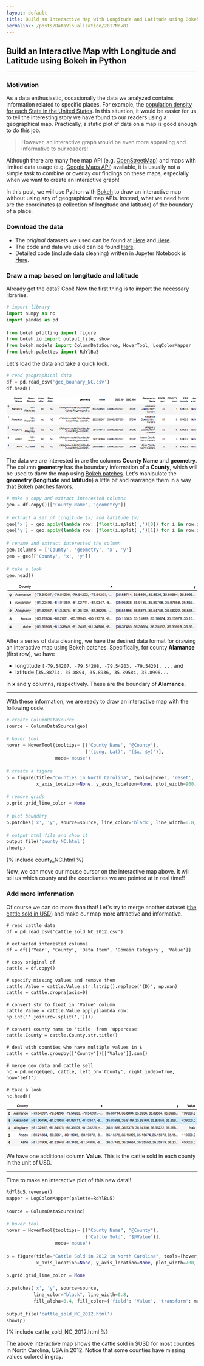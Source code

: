 ```yaml
---
layout: default
title: Build an Interactive Map with Longitude and Latitude using Bokeh in Python
permalink: /posts/DataVisualization/2017Nov01
---
```


## Build an Interactive Map with Longitude and Latitude using Bokeh in Python

---

### Motivation
As a data enthusiastic, occasionally the data we analyzed contains information related to specific places. For example, the [population density for each State in the United States](https://en.wikipedia.org/wiki/List_of_U.S._states_and_territories_by_population). In this situation, it would be easier for us to tell the interesting story we have found to our readers using a geographical map. Practically, a static plot of data on a map is good enough to do this job. 

> However, an interactive graph would be even more appealing and informative to our readers!

Although there are many free map API (e.g. [OpenStreetMap](https://www.openstreetmap.org)) and maps with limited data usage (e.g. [Google Maps API](https://developers.google.com/maps/)) available, it is usually not a simple task to combine or overlay our findings on these maps, especially when we want to create an interactive graph! 

In this post, we will use Python with [Bokeh](https://bokeh.pydata.org/en/latest/) to draw an interactive map without using any of geographical map APIs. Instead, what we need here are the coordinates (a collection of longitude and latitude) of the boundary of a place.

### Download the data
- The *original* datasets we used can be found at [Here](https://fusiontables.google.com/DataSource?docid=1Ewx86_38dldGMt-fSKjBELX_VF7kuVz8cbXQ0A#rows:id=1) and [Here](https://quickstats.nass.usda.gov/). 
- The code and data we used can be found [Here](https://github.com/thsieh4/thsieh4.github.io/tree/master/code/2017Nov01).
- Detailed code (include data cleaning) written in Jupyter Notebook is [Here](https://github.com/thsieh4/thsieh4.github.io/blob/master/code/2017Nov01/InteractiveDataVisualizationWithGeographicalCoordinatesUsingBokeh.ipynb).

### Draw a map based on longitude and latitude
Already get the data? Cool! Now the first thing is to import the necessary libraries.

```python
# import library
import numpy as np
import pandas as pd

from bokeh.plotting import figure
from bokeh.io import output_file, show
from bokeh.models import ColumnDataSource, HoverTool, LogColorMapper
from bokeh.palettes import RdYlBu5
```

Let's load the data and take a quick look.

``` python
# read geographical data
df = pd.read_csv('geo_bounary_NC.csv')
df.head()
```

<div class="scroll">
  <img src="/figure/2017Nov01_df_head.png" alt="df.head()">
</div>
  
The data we are interested in are the columns **County Name** and **geometry**. The column **geometry** has the boundary information of a **County**, which will be used to darw the map using [Bokeh patches](https://bokeh.pydata.org/en/latest/docs/reference/models/glyphs/patches.html). Let's manipulate the **geometry** (**longitude** and **latitude**) a little bit and rearrange them in a way that Bokeh patches favors.

``` python
# make a copy and extract interested columns
geo = df.copy()[['County Name', 'geometry']]

# extract a set of longitude (x) and latitude (y)
geo['x'] = geo.apply(lambda row: [float(i.split(',')[0]) for i in row.geometry[51:-55].split(' ')], axis=1)
geo['y'] = geo.apply(lambda row: [float(i.split(',')[1]) for i in row.geometry[51:-55].split(' ')], axis=1)

# rename and extract interested the column
geo.columns = ['County', 'geometry', 'x', 'y']
geo = geo[['County', 'x', 'y']]

# take a look
geo.head()
```

<div class="scroll">
  <img src="/figure/2017Nov01_head_geo.png" alt="geo.head()">
</div>

After a series of data cleaning, we have the desired data format for drawing an interactive map using Bokeh patches. Specifically, for county **Alamance** (first row), we have
- longtitude `[-79.54207, -79.54208, -79.54203, -79.54201, ...` and
- latitude `[35.88714, 35.8894, 35.8936, 35.89584, 35.8996...`

in **x** and **y** columns, respectively. These are the boundary of **Alamance**.

---

With these information, we are ready to draw an interactive map with the following code.

```python
# create ColumnDataSource
source = ColumnDataSource(geo)

# hover tool
hover = HoverTool(tooltips= [('County Name', '@County'),
                             ('(Long, Lat)', '($x, $y)')],
                  mode='mouse')

# create a figure
p = figure(title="Counties in North Carolina", tools=[hover, 'reset', 'save'],
           x_axis_location=None, y_axis_location=None, plot_width=900, plot_height=400)

# remove grids
p.grid.grid_line_color = None

# plot boundary
p.patches('x', 'y', source=source, line_color='black', line_width=0.8, fill_alpha=0.4)

# output html file and show it
output_file('county_NC.html')
show(p)
```

<div class="row">
  <div class="col-lg-1">
  </div>
  <div class="col-lg-auto">
    {% include county_NC.html %}
  </div>
  <div class="col-lg-1">
  </div>
</div>

Now, we can move our mouse cursor on the interactive map above. It will tell us which county and the coordiantes we are pointed at in real time!!

### Add more imformation
Of course we can do more than that! Let's try to merge another dataset ([the cattle sold in USD](https://github.com/thsieh4/thsieh4.github.io/blob/master/code/2017Nov01/cattle_sold_NC_2012.csv)) and make our map more attractive and informative.

```
# read cattle data 
df = pd.read_csv('cattle_sold_NC_2012.csv')

# extracted interested columns
df = df[['Year', 'County', 'Data Item', 'Domain Category', 'Value']]

# copy original df
cattle = df.copy()

# specify missing values and remove them
cattle.Value = cattle.Value.str.lstrip().replace('(D)', np.nan)
cattle = cattle.dropna(axis=0)

# convert str to float in 'Value' column
cattle.Value = cattle.Value.apply(lambda row: np.int(''.join(row.split(','))))

# convert county name to 'title' from 'uppercase'
cattle.County = cattle.County.str.title()

# deal with counties who have multiple values in $
cattle = cattle.groupby(['County'])[['Value']].sum()

# merge geo data and cattle sell
nc = pd.merge(geo, cattle, left_on='County', right_index=True, how='left')

# take a look
nc.head()
```

<div class="scroll">
  <img src="/figure/2017Nov01_head_nc.png" alt="nc.head()">
</div>

We have one additional column **Value**. This is the cattle sold in each county in the unit of USD. 

---

Time to make an interactive plot of this new data!!

```python
RdYlBu5.reverse()
mapper = LogColorMapper(palette=RdYlBu5)

source = ColumnDataSource(nc)

# hover tool
hover = HoverTool(tooltips= [("County Name", "@County"),
                             ('Cattle Sold', '$@Value')],
                  mode='mouse')

p = figure(title="Cattle Sold in 2012 in North Carolina", tools=[hover, 'reset', 'save'],
           x_axis_location=None, y_axis_location=None, plot_width=700, plot_height=300)

p.grid.grid_line_color = None

p.patches('x', 'y', source=source,
          line_color="black", line_width=0.8,
          fill_alpha=0.4, fill_color={'field': 'Value', 'transform': mapper},)

output_file('cattle_sold_NC_2012.html')
show(p)
```

<div class="row">
  <div class="col-lg-1">
  </div>
  <div class="col-lg-auto">
    {% include cattle_sold_NC_2012.html %}
  </div>
  <div class="col-lg-1">
  </div>
</div>

The above interactive map shows the cattle sold in $USD for most counties in North Carolina, USA in 2012. Notice that some counties have missing values colored in gray.
